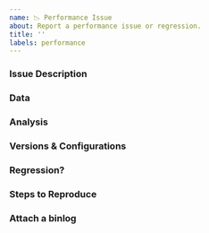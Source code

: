 ```yaml
---
name: 📉 Performance Issue
about: Report a performance issue or regression.
title: ''
labels: performance
---
```


<!-- This is a template that helps us provide quicker feedback. Please use any relevant sections and delete anything you don't need. -->

### Issue Description
<!--
* Please include a clear and concise description of the problem.
-->

### Data
<!--
* Please include all information you've gathered about this performance issue. This includes:
    -Timing
    -Measurements
    -Call stacks
    -Dumps
    -etc.
* If possible please include text as text rather than images (so it shows up in searches).
* If applicable please include before and after measurements.
-->

### Analysis
<!--
* If you have an idea where the problem might lie, let us know that here.
* Please include any pointers to code, relevant changes, or related issues you know of.
-->

### Versions & Configurations
<!--
* In a Visual Studio developer command prompt, run `msbuild -version` and paste the output here.
* If applicable, include the version of the tool that invokes MSBuild (Visual Studio, dotnet CLI, etc):

Post any other relevant configuration settings here.
* OS, architecture, etc.
-->

### Regression?
<!--
* Is this a regression from a previous build/release?
* Please provide details on:
*   What version of MSBuild or VS were you using before the regression?
*   What version of MSBuild or VS are you on now that you discovered the regression?
-->

### Steps to Reproduce
<!--
Include as much of the following if possible:

* A minimal sample project that reproduces the issue.
* Your zipped project.
* IDE / CLI steps to create the project and reproduce the behaviour.
* Your command line invocation
-->

### Attach a binlog
<!--
* If providing us a project that reproduces the issue proves difficult, consider including a binlog.
* Click [here](https://github.com/microsoft/msbuild/blob/master/documentation/wiki/Providing-Binary-Logs.md) for details on sharing binary logs.
* Click [here](https://github.com/microsoft/msbuild/blob/master/documentation/wiki/Binary-Log.md) for more information on binary logs.
    NOTE: Binlogs can contain sensitive information. Don't attach anything you don't want to be public.

*   To view these binlogs yourself: https://msbuildlog.com/
-->